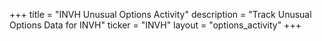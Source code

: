 +++
title = "INVH Unusual Options Activity"
description = "Track Unusual Options Data for INVH"
ticker = "INVH"
layout = "options_activity"
+++

